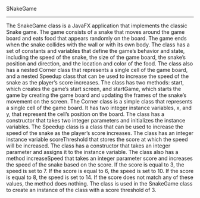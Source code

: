 SNakeGame
*****************************************************************************************

The SnakeGame class is a JavaFX application
that implements the classic Snake game. The game consists of a snake that moves around the game board
and eats food that appears randomly on the board. The game ends when the snake collides with the wall or
with its own body. The class has a set of constants and variables that define the game’s behavior and state,
including the speed of the snake, the size of the game board, the snake’s position and direction, and the
location and color of the food. The class also has a nested Corner class that represents a single cell of the
game board, and a nested Speedup class that can be used to increase the speed of the snake as the player’s
score increases. The class has two methods: start, which creates the game’s start screen, and startGame,
which starts the game by creating the game board and updating the frames of the snake’s movement on the
screen.
The Corner class is a simple class that represents a single cell of the game board. It has two integer
instance variables, x, and y, that represent the cell’s position on the board. The class has a constructor that
takes two integer parameters and initializes the instance variables.
The Speedup class is a class that can be used to increase the speed of the snake as the player’s score
increases. The class has an integer instance variable scoreThreshold that stores the score at which the speed
will be increased. The class has a constructor that takes an integer parameter and assigns it to the instance
variable. The class also has a method increaseSpeed that takes an integer parameter score and increases the
speed of the snake based on the score. If the score is equal to 3, the speed is set to 7. If the score is equal
to 6, the speed is set to 10. If the score is equal to 8, the speed is set to 14. If the score does not match any
of these values, the method does nothing. The class is used in the SnakeGame class to create an instance of
the class with a score threshold of 3.


